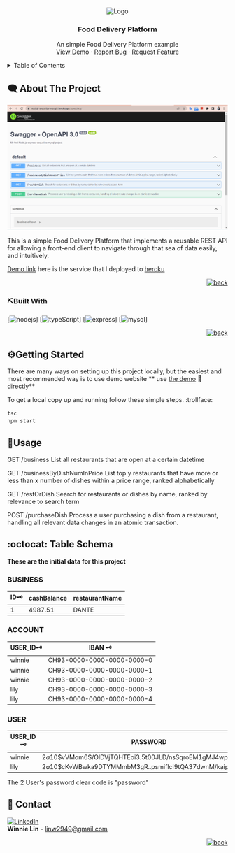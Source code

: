 <a name="readme-top"></a>
<!-- PROJECT LOGO -->
<br />
<div align="center">
    <img src="https://cdn-icons-png.flaticon.com/512/825/825575.png" alt="Logo" width="80" height="80">
  <h3 align="center">Food Delivery Platform</h3>

  <p align="center">
    An simple Food Delivery Platform example 
    <br />
    <a href="https://nodejs-sequelize-mysql1.herokuapp.com/docs" target="_blank">View Demo</a>
    ·
    <a href="https://github.com/WinnieLinshi/nodejs-express-sequelize-mysql/issues" target="_blank">Report Bug</a>
    ·
    <a href="https://github.com/WinnieLinshi/nodejs-express-sequelize-mysql/issues" target="_blank">Request Feature</a>
  </p>
</div>

<!-- TABLE OF CONTENTS -->
<details>
  <summary>Table of Contents</summary>
  <ol>
    <li>
      <a href="#left_speech_bubbleabout-the-project">About The Project</a>
      <ul>
        <li><a href="#pickbuilt-with">Built With</a></li>
      </ul>
    </li>
    <li>
      <a href="#geargetting-started">Getting Started</a>
      <ul>
        <li><a href="#prerequisites">Prerequisites</a></li>
      </ul>
    </li>
    <li><a href="#nut_and_boltusage">Usage</a></li>
    <li><a href="#octocat-table-schema">Table Schema</a></li>
    <li><a href="#iphonecontact">Contact</a></li>
  </ol>
</details>

<!-- ABOUT THE PROJECT -->
## :left_speech_bubble:	About The Project

[![Product Name Screen Shot][product-screenshot]](https://nodejs-sequelize-mysql1.herokuapp.com/docs/)

This is a simple Food Delivery Platform that implements a reusable REST API for allowing a front-end client to navigate through that sea of data easily, and intuitively.

[Demo link](https://nodejs-sequelize-mysql1.herokuapp.com/docs/) here is the service that I deployed to [heroku](https://dashboard.heroku.com/) 

<p align="right"><a href="#readme-top"><img src="https://cdn-icons-png.flaticon.com/512/833/833408.png" alt="back" width="40" height="40"></a></p>

### :pick:Built With 
[![nodejs][nodejs]]
[![typeScript][typeScript]]
[![express][express]]
[![mysql][mysql]]

<p align="right"><a href="#readme-top"><img src="https://cdn-icons-png.flaticon.com/512/833/833408.png" alt="back" width="40" height="40"></a></p>



<!-- GETTING STARTED -->
## :gear:Getting Started

There are many ways on setting up this project locally, but the easiest and most recommended way is to use demo website
** use [the demo](https://nodejs-sequelize-mysql1.herokuapp.com/docs/) :triangular_flag_on_post: directly**



To get a local copy up and running follow these simple steps. :trollface:

  ```bash
  tsc
  npm start
  ```


<!-- USAGE EXAMPLES -->
## :nut_and_bolt:Usage

GET
/business
List all restaurants that are open at a certain datetime

GET
/businessByDishNumInPrice
List top y restaurants that have more or less than x number of dishes within a price range, ranked alphabetically

GET
/restOrDish
Search for restaurants or dishes by name, ranked by relevance to search term

POST
/purchaseDish
Process a user purchasing a dish from a restaurant, handling all relevant data changes in an atomic transaction.

<!-- TABLE SCHEMA -->
## :octocat: Table Schema
**These are the initial data for this project**

### BUSINESS
| ID:old_key: | cashBalance     | restaurantName         | 
|--------------|--------------|--------------|
| 1 |  4987.51 | DANTE |

### ACCOUNT
 USER_ID:old_key: | IBAN  :old_key:            |
---------|----------------------------|
| winnie  | CH93-0000-0000-0000-0000-0 |
| winnie  | CH93-0000-0000-0000-0000-1 |
| winnie  | CH93-0000-0000-0000-0000-2 |
| lily    | CH93-0000-0000-0000-0000-3 |
| lily  | CH93-0000-0000-0000-0000-4 |

### USER
USER_ID:old_key: | PASSWORD |
---------|----------|
| winnie  | $2a$10$vVMom6S/OlDVjTQHTEoi3.5t00JLD/nsSqroEM1gMJ4wp40I4L3de | 
| lily  | $2a$10$cKvWBwka9DTYMMmbM3gR..psmiflcI9tQA37dwnM/kaipPv5ig.zS |

The 2 User's password clear code is "password"
<!-- CONTACT -->
## :iphone:	Contact

 [![LinkedIn][linkedin-shield]][linkedin-url]  
 **Winnie Lin** - [linw2949@gmail.com](mailto:linw2949@gmail.com)


<p align="right"><a href="#readme-top"><img src="images/back.png" alt="back" width="40" height="40"></a></p>

[linkedin-shield]: https://img.shields.io/badge/-LinkedIn-black.svg?style=for-the-badge&logo=linkedin&colorB=555
[linkedin-url]: https://www.linkedin.com/in/winnielin2949/
[product-screenshot]: Screenshot.png
[express]: https://expressjs.com/images/express-facebook-share.png
[mysql]: https://miro.medium.com/max/1400/1*TTM5AleQfFJ-mItttJROdg.jpeg
[nodejs]: https://upload.wikimedia.org/wikipedia/commons/thumb/d/d9/Node.js_logo.svg/1200px-Node.js_logo.svg.png
[typeScript]: https://cdn.thenewstack.io/media/2022/01/10b88c68-typescript-logo.png
